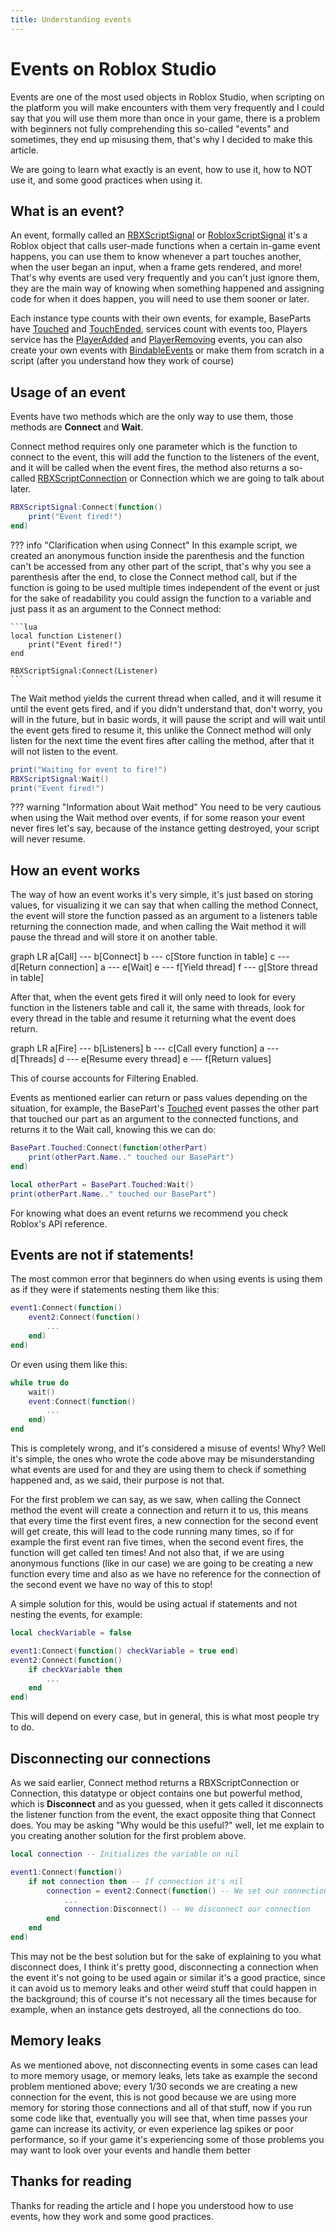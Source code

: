 ```yaml
---
title: Understanding events
---
```


# Events on Roblox Studio

Events are one of the most used objects in Roblox Studio, when scripting on the platform you will make encounters with them very frequently and I could say that you will use them more than once in your game, there is a problem with beginners not fully comprehending this so-called "events" and sometimes, they end up misusing them, that's why I decided to make this article.

We are going to learn what exactly is an event, how to use it, how to NOT use it, and some good practices when using it.

## What is an event?

An event, formally called an [RBXScriptSignal](https://developer.roblox.com/en-us/api-reference/datatype/RBXScriptSignal) or [RobloxScriptSignal](https://developer.roblox.com/en-us/api-reference/datatype/RBXScriptSignal) it's a Roblox object that calls user-made functions when a certain in-game event happens, you can use them to know whenever a part touches another, when the user began an input, when a frame gets rendered, and more! That's why events are used very frequently and you can't just ignore them, they are the main way of knowing when something happened and assigning code for when it does happen, you will need to use them sooner or later.

Each instance type counts with their own events, for example, BaseParts have [Touched](https://developer.roblox.com/en-us/api-reference/event/BasePart/Touched) and [TouchEnded](https://developer.roblox.com/en-us/api-reference/event/BasePart/TouchEnded), services count with events too, Players service has the [PlayerAdded](https://developer.roblox.com/en-us/api-reference/event/Players/PlayerAdded) and [PlayerRemoving](https://developer.roblox.com/en-us/api-reference/event/Players/PlayerRemoving) events, you can also create your own events with [BindableEvents](https://developer.roblox.com/en-us/api-reference/class/BindableEvent) or make them from scratch in a script (after you understand how they work of course)

## Usage of an event

Events have two methods which are the only way to use them, those methods are **Connect** and **Wait**.

Connect method requires only one parameter which is the function to connect to the event, this will add the function to the listeners of the event, and it will be called when the event fires, the method also returns a so-called [RBXScriptConnection](https://developer.roblox.com/en-us/api-reference/datatype/RBXScriptConnection) or Connection which we are going to talk about later.

```lua
RBXScriptSignal:Connect(function()
    print("Event fired!")
end)
```

??? info "Clarification when using Connect"
    In this example script, we created an anonymous function inside the parenthesis and the function can't be accessed from any other part of the script, that's why you see a parenthesis after the end, to close the Connect method call, but if the function is going to be used multiple times independent of the event or just for the sake of readability you could assign the function to a variable and just pass it as an argument to the Connect method:

    ```lua
    local function Listener()
        print("Event fired!")
    end

    RBXScriptSignal:Connect(Listener)
    ```

The Wait method yields the current thread when called, and it will resume it until the event gets fired, and if you didn't understand that, don't worry, you will in the future, but in basic words, it will pause the script and will wait until the event gets fired to resume it, this unlike the Connect method will only listen for the next time the event fires after calling the method, after that it will not listen to the event.

```lua
print("Waiting for event to fire!")
RBXScriptSignal:Wait()
print("Event fired!")
```

??? warning "Information about Wait method"
    You need to be very cautious when using the Wait method over events, if for some reason your event never fires let's say, because of the instance getting destroyed, your script will never resume.

## How an event works

The way of how an event works it's very simple, it's just based on storing values, for visualizing it we can say that when calling the method Connect, the event will store the function passed as an argument to a listeners table returning the connection made, and when calling the Wait method it will pause the thread and will store it on another table.

<div class="mermaid">
graph LR
    a[Call] --- b[Connect]
    b --- c[Store function in table]
    c --- d[Return connection]
    a --- e[Wait]
    e --- f[Yield thread]
    f --- g[Store thread in table]
</div>

After that, when the event gets fired it will only need to look for every function in the listeners table and call it, the same with threads, look for every thread in the table and resume it returning what the event does return.

<div class="mermaid">
graph LR
    a[Fire] --- b[Listeners]
    b --- c[Call every function]
    a --- d[Threads]
    d --- e[Resume every thread]
    e --- f[Return values]
</div>

This of course accounts for Filtering Enabled.

Events as mentioned earlier can return or pass values depending on the situation, for example, the BasePart's [Touched](https://developer.roblox.com/en-us/api-reference/event/BasePart/Touched) event passes the other part that touched our part as an argument to the connected functions, and returns it to the Wait call, knowing this we can do:

```lua
BasePart.Touched:Connect(function(otherPart)
    print(otherPart.Name.." touched our BasePart")
end)
```

```lua
local otherPart = BasePart.Touched:Wait()
print(otherPart.Name.." touched our BasePart")
```

For knowing what does an event returns we recommend you check Roblox's API reference.

## Events are not if statements!

The most common error that beginners do when using events is using them as if they were if statements nesting them like this:

```lua
event1:Connect(function()
    event2:Connect(function()
        ...
    end)
end)
```

Or even using them like this:

```lua
while true do
    wait()
    event:Connect(function()
        ...
    end)
end
```

This is completely wrong, and it's considered a misuse of events! Why? Well it's simple, the ones who wrote the code above may be misunderstanding what events are used for and they are using them to check if something happened and, as we said, their purpose is not that.

For the first problem we can say, as we saw, when calling the Connect method the event will create a connection and return it to us, this means that every time the first event fires, a new connection for the second event will get create, this will lead to the code running many times, so if for example the first event ran five times, when the second event fires, the function will get called ten times! And not also that, if we are using anonymous functions (like in our case) we are going to be creating a new function every time and also as we have no reference for the connection of the second event we have no way of this to stop!

A simple solution for this, would be using actual if statements and not nesting the events, for example:

```lua
local checkVariable = false

event1:Connect(function() checkVariable = true end)
event2:Connect(function()
    if checkVariable then
        ...
    end
end)
```

This will depend on every case, but in general, this is what most people try to do.

## Disconnecting our connections

As we said earlier, Connect method returns a RBXScriptConnection or Connection, this datatype or object contains one but powerful method, which is **Disconnect** and as you guessed, when it gets called it disconnects the listener function from the event, the exact opposite thing that Connect does. You may be asking "Why would be this useful?" well, let me explain to you creating another solution for the first problem above.
```lua
local connection -- Initializes the variable on nil

event1:Connect(function()
    if not connection then -- If connection it's nil
        connection = event2:Connect(function() -- We set our connection
            ...
            connection:Disconnect() -- We disconnect our connection
        end
    end
end)
```

This may not be the best solution but for the sake of explaining to you what disconnect does, I think it's pretty good, disconnecting a connection when the event it's not going to be used again or similar it's a good practice, since it can avoid us to memory leaks and other weird stuff that could happen in the background; this of course it's not necessary all the times because for example, when an instance gets destroyed, all the connections do too.

## Memory leaks

As we mentioned above, not disconnecting events in some cases can lead to more memory usage, or memory leaks, lets take as example the second problem mentioned above; every 1/30 seconds we are creating a new connection for the event, this is not good because we are using more memory for storing those connections and all of that stuff, now if you run some code like that, eventually you will see that, when time passes your game can increase its activity, or even experience lag spikes or poor performance, so if your game it's experiencing some of those problems you may want to look over your events and handle them better

## Thanks for reading

Thanks for reading the article and I hope you understood how to use events, how they work and some good practices.